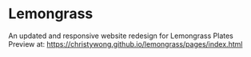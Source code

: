 # Lemongrass
An updated and responsive website redesign for Lemongrass Plates
Preview at: https://christywong.github.io/lemongrass/pages/index.html

